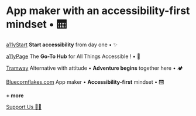 # App maker with an accessibility-first mindset • 🛗


[a11yStart](https://www.a11ystart.blue/)
**Start accessibility** from day one • ✨

[a11yPage](http://www.a11yPage.blue/)
The **Go-To Hub** for All Things Accessible !   •  📄 

[Tramway](https://www.tramway.life/)
Alternative with attitude • **Adventure begins** together here • 🏕️

[Bluecornflakes.com](http://www.bluecornflakes.com/)
App maker • **Accessibility-first** mindset • 🛗 




**+ more**

[Support Us 🏋️‍♀️](https://donate.stripe.com/5kA16tezw3OgeKk144)
